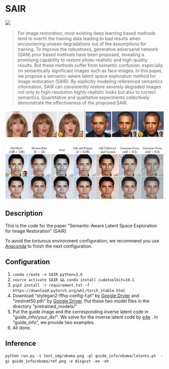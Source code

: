 # SAIR


  <a href="https://opensource.org/licenses/MIT"><img src="https://img.shields.io/badge/License-MIT-yellow.svg"></a>

> For image restoration, most existing deep learning based methods tend to overfit the training data leading to bad results when encountering unseen degradations out of the assumptions for training. To improve the robustness, generative adversarial network (GAN) prior based methods have been proposed, revealing a promising capability to restore photo-realistic and high-quality results. But these methods suffer from semantic confusion, especially on semantically significant images such as face images. In this paper, we propose a semantic-aware latent space exploration method for image restoration (SAIR). By explicitly modeling referenced semantics information, SAIR can consistently restore severely degraded images not only to high-resolution highly-realistic looks but also to correct semantics. Quantitative and qualitative experiments collectively demonstrate the effectiveness of the proposed SAIR.

<p align="center">
<img src="figure/sample1.jpg" width="800px"/>
</p>

<p align="center">
<img src="figure/sample2.jpg" width="800px"/>
</p>


## Description

This is the code for the paper "Semantic-Aware Latent Space Exploration for Image Restoration" (SAIR)

To avoid the torturous environment configuration, we recommend you use [Anaconda](https://www.anaconda.com/products/individual#Downloads) to finish the next configuration. 

## Configuration

1. `conda create -n SAIR python=3.6`  
3. `source activate SAIR && conda install cudatoolkit=10.1`
4. `pip3 install -r requirement.txt -f https://download.pytorch.org/whl/torch_stable.html`
5. Download "stylegan2-ffhq-config-f.pt" by [Google Drvier](https://drive.google.com/uc?id=1EM87UquaoQmk17Q8d5kYIAHqu0dkYqdT) and "irestnet50.pth" by [Google Driver](https://drive.google.com/uc?id=10ygGBl9PBqff1VVasXHdxcKzBcAyS3Yq). Put these two model files in the directory "pretrained_models/"
6. Put the guide image and the corresponding inverse latent code in "guide_info/your_dir/". We solve for the inverse latent code by [e4e](https://github.com/omertov/encoder4editing) . In "guide_info", we provide two examples. 
7. All done. 

## Inference

`python run.py -i test_img/obama.png -gl guide_info/obama/latents.pt  -gi guide_info/obama/ref.png -e disgust -ee -eh`


